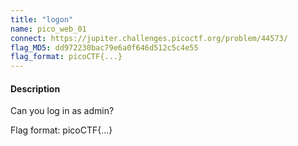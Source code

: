 ```yaml
---
title: "logon"
name: pico_web_01
connect: https://jupiter.challenges.picoctf.org/problem/44573/
flag_MD5: dd972230bac79e6a0f646d512c5c4e55 
flag_format: picoCTF{...}
---
```

<h4>Description</h4>
<p>Can you log in as admin?<p>
<p>Flag format: picoCTF{...}</p>
